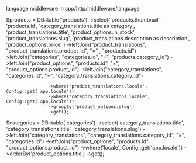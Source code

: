 language middleware in app/http/middleware/language

 $products = DB::table('products')
                    ->select('products.thumbnail', 
                             'products.id',
                            'category_translations.title as category', 
                            'product_translations.title', 
                            'product_options.in_stock',
                            'product_translations.slug', 
                            'product_translations.description as description', 
                            'product_options.price'
                            )
                    ->leftJoin("product_translations", "product_translations.product_id", "=" , "products.id")
                    ->leftJoin("categories", "categories.id", "=", "products.category_id")
                    ->leftJoin("product_options", "products.id", "=", "product_options.product_id")
                    ->leftJoin("category_translations", "categories.id", "=", "category_translations.category_id")

                    ->where('product_translations.locale', Config::get('app.locale'))
                    ->where("category_translations.locale", Config::get('app.locale'))
                    ->groupBy('product_options.slug')
                    ->get();

$categories = DB::table('categories')
                                ->select('category_translations.title', 'category_translations.title', 'category_translations.slug')
                                ->leftJoin("category_translations", "category_translations.category_id", "=", "categories.id")
                                ->leftJoin("product_options", "products.id", "product_options.product_id")
                                ->where('locale', Config::get('app.locale'))
                                ->orderBy('product_options.title')
                                ->get();